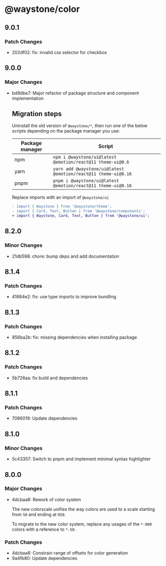# @waystone/color

## 9.0.1

### Patch Changes

- 202df02: fix: invalid css selector for checkbox

## 9.0.0

### Major Changes

- bd9dbe7: Major refactor of package structure and component implementation

  ## Migration steps

  Uninstall the old version of `@waystone/*`, then run one of the below scripts depending on the package manager you use:

  | Package manager | Script                                                         |
  | --------------- | -------------------------------------------------------------- |
  | npm             | `npm i @waystone/ui@latest @emotion/react@11 theme-ui@0.6`     |
  | yarn            | `yarn add @waystone/ui@latest @emotion/react@11 theme-ui@0.16` |
  | pnpm            | `pnpm i @waystone/ui@latest @emotion/react@11 theme-ui@0.16`   |

  Replace imports with an import of `@waystone/ui`

  ```diff
  - import { Waystone } from '@waystone/theme';
  - import { Card, Text, Button } from '@waystone/components';
  + import { Waystone, Card, Text, Button } from '@waystone/ui';
  ```

## 8.2.0

### Minor Changes

- 21db598: chore: bump deps and add documentation

## 8.1.4

### Patch Changes

- 41664e2: fix: use type imports to improve bundling

## 8.1.3

### Patch Changes

- 856ba2b: fix: missing dependencies when installing package

## 8.1.2

### Patch Changes

- 5b726aa: fix build and dependencies

## 8.1.1

### Patch Changes

- 7086019: Update dependencies

## 8.1.0

### Minor Changes

- 5c43357: Switch to pnpm and implement minimal syntax highlighter

## 8.0.0

### Major Changes

- 4dcbaa8: Rework of color system

  The new colorscale unifies the way colors are used to a scale starting from `50`
  and ending at `950`.

  To migrate to the new color system, replace any usages of the `*-000` colors
  with a reference to `*-50`.

### Patch Changes

- 4dcbaa8: Constrain range of offsets for color generation
- 9a4fb80: Update dependencies
